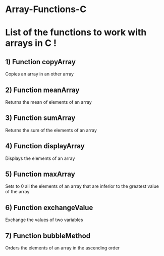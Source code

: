 # Array-Functions-C


# List of the functions to work with arrays in C !

## 1) Function copyArray

Copies an array in an other array

## 2) Function meanArray

Returns the mean of elements of an array

## 3) Function sumArray

Returns the sum of the elements of an array

## 4) Function displayArray

Displays the elements of an array

## 5) Function maxArray

Sets to 0 all the elements of an array that are inferior to the greatest value of the array

## 6) Function exchangeValue

Exchange the values of two variables

## 7) Function bubbleMethod

Orders the elements of an array in the ascending order
